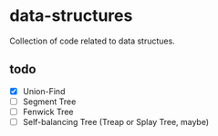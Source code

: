 # data-structures
Collection of code related to data structues.

## todo
- [x] Union-Find
- [ ] Segment Tree
- [ ] Fenwick Tree
- [ ] Self-balancing Tree (Treap or Splay Tree, maybe)
